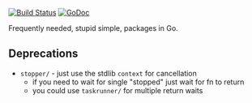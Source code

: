 [![Build Status](https://img.shields.io/travis/function61/gokit.svg?style=for-the-badge)](https://travis-ci.org/function61/gokit)
[![GoDoc](https://img.shields.io/badge/godoc-reference-5272B4.svg?style=for-the-badge)](https://godoc.org/github.com/function61/gokit)

Frequently needed, stupid simple, packages in Go.


Deprecations
------------

- `stopper/` - just use the stdlib `context` for cancellation
  * if you need to wait for single "stopped" just wait for fn to return
  * you could use `taskrunner/` for multiple return waits
